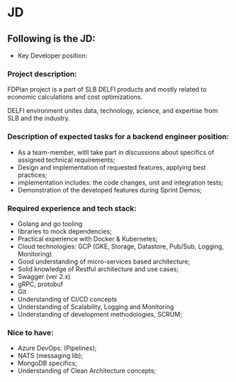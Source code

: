 # JD

## Following is the JD:
 - Key Developer position:
### Project description:

FDPlan project is a part of SLB DELFI products and mostly related to economic
calculations and cost optimizations.

DELFI environment unites data, technology, science, and expertise from SLB and
the industry.

 
### Description of expected tasks for a backend engineer position:

- As a team-member, witll take part in discussions about specifics of assigned
technical requirements;
- Design and implementation of requested features, applying best practices;
- implementation includes: the code changes, unit and integration tests;
- Demonstration of the developed features during Sprint Demos;

### Required experience and tech stack:

- Golang and go tooling 
- libraries to mock dependencies;
- Practical experience with Docker & Kubernetes;
- Cloud technologies: GCP (GKE, Storage, Datastore, Pub/Sub, Logging, Monitoring) 
- Good understanding of micro-services based architecture;
- Solid knowledge of Restful architecture and use cases;
- Swagger (ver 2.x) 
- gRPC, protobuf 
- Git 
- Understanding of CI/CD concepts
- Understanding of Scalability, Logging and Monitoring 
- Understanding of development methodologies, SCRUM;

 

### Nice to have:

- Azure DevOps: (Pipelines);
- NATS (messaging lib);
- MongoDB specifics;
- Understanding of Clean Architecture concepts;